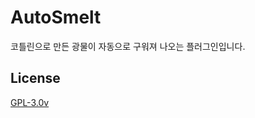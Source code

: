 # AutoSmelt
코틀린으로 만든 광물이 자동으로 구워져 나오는 플러그인입니다.

## License
[GPL-3.0v](https://github.com/NOOBNUBY/AutoSmelt/blob/master/LICENSE)
